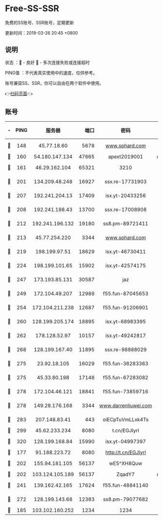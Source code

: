 # Free-SS-SSR

免费的SS账号、SSR账号，定期更新

更新时间：2019-03-26 20:45 +0800

## 说明

状态     ：🙂 - 良好 🙁 - 多次连接失败或连接超时

PING值   ：不代表真实使用中的速度，仅供参考。

账号兼容SS、SSR，你可以自由在两个软件中使用。

👉[扫码页面](https://liesauer.github.io/Free-SS-SSR/)👈

## 账号

|-|PING|服务器|端口|密码|加密方式|区域|
|:----:|:----:|:-----:|-----:|:----:|:----:|:----:|
|🙂|148|45.77.18.60|5678|www.sphard.com|aes-256-cfb|JP|
|🙂|160|54.180.147.134|47665|apext2019001|chacha20|KR|
|🙂|161|46.29.162.104|65321|3210|aes-256-ctr|RU|
|🙂|201|134.209.48.248|16927|ssx.re-17731903|aes-256-cfb|US|
|🙂|207|192.241.204.13|17409|isx.yt-20433256|aes-256-cfb|US|
|🙂|208|192.241.198.43|13700|ssx.re-17008908|aes-256-cfb|US|
|🙂|212|192.241.196.132|19180|ss8.pm-89721411|aes-256-cfb|US|
|🙂|213|45.77.254.220|3344|www.sphard.com|aes-256-cfb|SG|
|🙂|219|198.199.97.51|18629|isx.yt-46730411|aes-256-cfb|US|
|🙂|224|198.199.101.65|15902|isx.yt-42574175|aes-256-cfb|US|
|🙂|247|173.193.85.131|30587|jaz|aes-256-cfb|US|
|🙂|249|172.104.49.207|12989|f55.fun-87045653|aes-256-cfb|SG|
|🙂|254|172.104.211.238|12687|f55.fun-91206901|aes-256-cfb|US|
|🙂|260|128.199.205.174|18895|isx.yt-68983395|aes-256-cfb|SG|
|🙂|262|178.128.52.97|10157|isx.yt-49242817|aes-256-cfb|SG|
|🙂|268|128.199.167.40|11895|ssx.re-98888029|aes-256-cfb|SG|
|🙂|275|23.92.18.105|16029|f55.fun-36283363|aes-256-cfb|US|
|🙂|275|45.33.80.198|17148|f55.fun-67283082|aes-256-cfb|US|
|🙂|278|172.104.46.121|18841|f55.fun-73859716|aes-256-cfb|SG|
|🙂|278|149.28.176.168|3344|www.darrenliuwei.com|aes-256-cfb|AU|
|🙂|283|207.148.83.41|443|oiECpTuVmLLxk4Ts|aes-256-cfb|AU|
|🙂|299|45.62.233.234|8080|t.cn/EGJIyrl|rc4-md5|CA|
|🙂|320|128.199.168.84|15990|isx.yt-04997397|aes-256-cfb|SG|
|🙂|177|91.188.223.72|8080|http://t.cn/EGJIyrl|rc4-md5|RU|
|🙂|202|155.94.181.105|56137|wE5^XH8Quw|aes-256-cfb|US|
|🙂|202|103.124.105.189|56137|ZqadY7|chacha20|US|
|🙂|241|139.162.42.165|17624|f55.fun-48841140|aes-256-cfb|SG|
|🙂|272|128.199.143.68|12383|ss8.pm-79077682|aes-256-cfb|SG|
|🙁|185|103.102.160.252|1234|1234|rc4-md5|JP|
